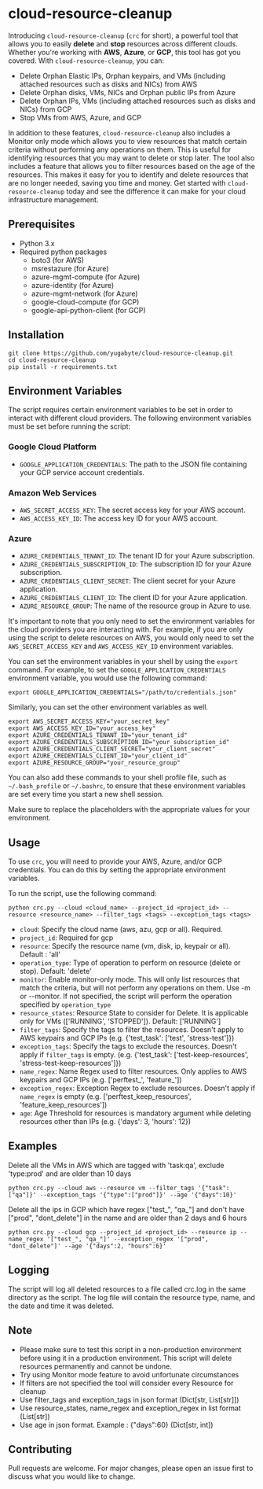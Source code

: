 # cloud-resource-cleanup

Introducing `cloud-resource-cleanup` (`crc` for short), a powerful tool that allows you to easily **delete** and **stop** resources across different clouds. Whether you're working with **AWS**, **Azure**, or **GCP**, this tool has got you covered. With `cloud-resource-cleanup`, you can:

* Delete Orphan Elastic IPs, Orphan keypairs, and VMs (including attached resources such as disks and NICs) from AWS
* Delete Orphan disks, VMs, NICs and Orphan public IPs from Azure
* Delete Orphan IPs, VMs (including attached resources such as disks and NICs) from GCP
* Stop VMs from AWS, Azure, and GCP

In addition to these features, `cloud-resource-cleanup` also includes a Monitor only mode which allows you to view resources that match certain criteria without performing any operations on them. This is useful for identifying resources that you may want to delete or stop later. The tool also includes a feature that allows you to filter resources based on the age of the resources. This makes it easy for you to identify and delete resources that are no longer needed, saving you time and money. Get started with `cloud-resource-cleanup` today and see the difference it can make for your cloud infrastructure management.

## Prerequisites
* Python 3.x
* Required python packages
  * boto3 (for AWS)
  * msrestazure (for Azure)
  * azure-mgmt-compute (for Azure)
  * azure-identity (for Azure)
  * azure-mgmt-network (for Azure)
  * google-cloud-compute (for GCP)
  * google-api-python-client (for GCP)

## Installation
```
git clone https://github.com/yugabyte/cloud-resource-cleanup.git
cd cloud-resource-cleanup
pip install -r requirements.txt
```

## Environment Variables
The script requires certain environment variables to be set in order to interact with different cloud providers. The following environment variables must be set before running the script:

### Google Cloud Platform
* `GOOGLE_APPLICATION_CREDENTIALS`: The path to the JSON file containing your GCP service account credentials.
### Amazon Web Services
* `AWS_SECRET_ACCESS_KEY`: The secret access key for your AWS account.
* `AWS_ACCESS_KEY_ID`: The access key ID for your AWS account.
### Azure
* `AZURE_CREDENTIALS_TENANT_ID`: The tenant ID for your Azure subscription.
* `AZURE_CREDENTIALS_SUBSCRIPTION_ID`: The subscription ID for your Azure subscription.
* `AZURE_CREDENTIALS_CLIENT_SECRET`: The client secret for your Azure application.
* `AZURE_CREDENTIALS_CLIENT_ID`: The client ID for your Azure application.
* `AZURE_RESOURCE_GROUP`: The name of the resource group in Azure to use.

It's important to note that you only need to set the environment variables for the cloud providers you are interacting with. For example, if you are only using the script to delete resources on AWS, you would only need to set the `AWS_SECRET_ACCESS_KEY` and `AWS_ACCESS_KEY_ID` environment variables.

You can set the environment variables in your shell by using the `export` command. For example, to set the `GOOGLE_APPLICATION_CREDENTIALS` environment variable, you would use the following command:
```
export GOOGLE_APPLICATION_CREDENTIALS="/path/to/credentials.json"
```
Similarly, you can set the other environment variables as well.
```
export AWS_SECRET_ACCESS_KEY="your_secret_key"
export AWS_ACCESS_KEY_ID="your_access_key"
export AZURE_CREDENTIALS_TENANT_ID="your_tenant_id"
export AZURE_CREDENTIALS_SUBSCRIPTION_ID="your_subscription_id"
export AZURE_CREDENTIALS_CLIENT_SECRET="your_client_secret"
export AZURE_CREDENTIALS_CLIENT_ID="your_client_id"
export AZURE_RESOURCE_GROUP="your_resource_group"
```
You can also add these commands to your shell profile file, such as `~/.bash_profile` or `~/.bashrc`, to ensure that these environment variables are set every time you start a new shell session.

Make sure to replace the placeholders with the appropriate values for your environment.

## Usage
To use `crc`, you will need to provide your AWS, Azure, and/or GCP credentials. You can do this by setting the appropriate environment variables.

To run the script, use the following command:
```
python crc.py --cloud <cloud_name> --project_id <project_id> --resource <resource_name> --filter_tags <tags> --exception_tags <tags>
```
* `cloud`: Specify the cloud name (aws, azu, gcp or all). Required.
* `project_id`: Required for gcp
* `resource`: Specify the resource name (vm, disk, ip, keypair or all). Default : 'all'
* `operation_type`: Type of operation to perform on resource (delete or stop). Default: 'delete'
* `monitor`: Enable monitor-only mode. This will only list resources that match the criteria, but will not perform any operations on them. Use -m or --monitor. If not specified, the script will perform the operation specified by `operation_type`
* `resource_states`: Resource State to consider for Delete. It is applicable only for VMs (['RUNNING', 'STOPPED']). Default: ['RUNNING']
* `filter_tags`: Specify the tags to filter the resources. Doesn't apply to AWS keypairs and GCP IPs (e.g. {'test_task': ['test', 'stress-test']})
* `exception_tags`: Specify the tags to exclude the resources. Doesn't apply if `filter_tags` is empty. (e.g. {'test_task': ['test-keep-resources', 'stress-test-keep-resources']})
* `name_regex`: Name Regex used to filter resources. Only applies to AWS keypairs and GCP IPs (e.g. ['perftest_', 'feature_'])
* `exception_regex`: Exception Regex to exclude resources. Doesn't apply if `name_regex` is empty (e.g. ['perftest_keep_resources', 'feature_keep_resources'])
* `age`: Age Threshold for resources is mandatory argument while deleting resources other than IPs (e.g. {'days': 3, 'hours': 12})


## Examples
Delete all the VMs in AWS which are tagged with 'task:qa', exclude 'type:prod' and are older than 10 days
```
python crc.py --cloud aws --resource vm --filter_tags '{"task":["qa"]}' --exception_tags '{"type":["prod"]}' --age '{"days":10}'
```

Delete all the ips in GCP which have regex ["test_", "qa_"] and don't have ["prod", "dont_delete"] in the name and are older than 2 days and 6 hours
```
python crc.py --cloud gcp --project_id <project_id> --resource ip --name_regex '["test_", "qa_"]' --exception_regex '["prod", "dont_delete"]' --age '{"days":2, "hours":6}'
```

## Logging
The script will log all deleted resources to a file called crc.log in the same directory as the script. The log file will contain the resource type, name, and the date and time it was deleted.

## Note
* Please make sure to test this script in a non-production environment before using it in a production environment. This script will delete resources permanently and cannot be undone.
* Try using Monitor mode feature to avoid unfortunate circumstances
* If filters are not specified the tool will consider every Resource for cleanup
* Use filter_tags and exception_tags in json format (Dict[str, List[str]])
* Use resource_states, name_regex and exception_regex in list format (List[str])
* Use age in json format. Example : {"days":60} (Dict[str, int])

## Contributing
Pull requests are welcome. For major changes, please open an issue first to discuss what you would like to change.
